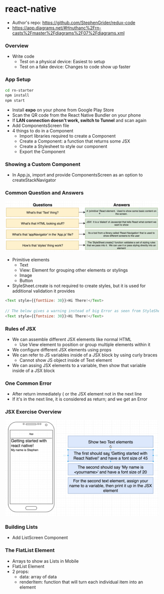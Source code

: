 # react-native

* Author's repo: https://github.com/StephenGrider/redux-code
* https://app.diagrams.net/#Hnuthanc%2Frn-casts%2Fmaster%2Fdiagrams%2F07%2Fdiagrams.xml
### Overview

* Write code
  * Test on a physical device: Easiest to setup
  * Test on a fake device: Changes to code show up faster

### App Setup

```sh
cd rn-starter
npm install
npm start
```
* Install **expo** on your phone from Google Play Store
* Scan the QR code from the React Native Bundler on your phone
* If **LAN connection doesn't work, switch to Tunnel** and scan again 
* Add ComponentsScreen file
* 4 things to do in a Component
  * Import libraries required to create a Component
  * Create a Component: a function that returns some JSX
  * Create a Stylesheet to style our component
  * Export the Component

### Showing a Custom Component

* In App.js, import and provide ComponentsScreen as an option to createStackNavigator

### Common Question and Answers

![qa](img/qa.png)
* Primitive elements
  * Text
  * View: Element for grouping other elements or stylings
  * Image
  * Button
* StyleSheet.create is not required to create styles, but it is used for additional validation it provides
```js
<Text style={{fontSize: 30}}>Hi There!</Text>

// The below gives a warning instead of big Error as seen from StyleSheet.create
<Text style={{fontsize: 30}}>Hi There!</Text>
```

### Rules of JSX

* We can assemble different JSX elements like normal HTML
  * Use View element to position or group multiple elements within it
* We configure different JSX elements using props
* We can refer to JS variables inside of a JSX block by using curly braces
  * Cannot show JS object inside of Text element
* We can assing JSX elements to a variable, then show that variable inside of a JSX block

### One Common Error

* After return immediately ( or the JSX element not in the next line
* If it's in the next line, it is considered as return; and we get an Error

### JSX Exercise Overview

![ex](img/ex.png)

### Building Lists

* Add ListScreen Component

### The FlatList Element

* Arrays to show as Lists in Mobile
* FlatList Element
* 2 props:
  * data: array of data
  * renderItem: function that will turn each individual item into an element